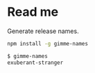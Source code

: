 # Read me 

Generate release names. 

```bash
npm install -g gimme-names
```

```bash
$ gimme-names
exuberant-stranger
```